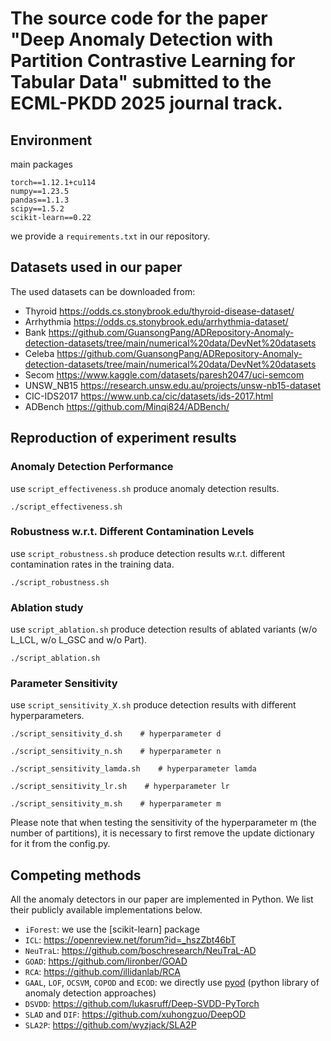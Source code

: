# The source code for the paper "Deep Anomaly Detection with Partition Contrastive Learning for Tabular Data" submitted to the ECML-PKDD 2025 journal track.

## Environment  
main packages
```  
torch==1.12.1+cu114  
numpy==1.23.5  
pandas==1.1.3  
scipy==1.5.2  
scikit-learn==0.22  
```  
we provide a `requirements.txt` in our repository.


  
## Datasets used in our paper  

The used datasets can be downloaded from:  
- Thyroid     https://odds.cs.stonybrook.edu/thyroid-disease-dataset/
- Arrhythmia  https://odds.cs.stonybrook.edu/arrhythmia-dataset/
- Bank        https://github.com/GuansongPang/ADRepository-Anomaly-detection-datasets/tree/main/numerical%20data/DevNet%20datasets
- Celeba      https://github.com/GuansongPang/ADRepository-Anomaly-detection-datasets/tree/main/numerical%20data/DevNet%20datasets
- Secom       https://www.kaggle.com/datasets/paresh2047/uci-semcom
- UNSW_NB15   https://research.unsw.edu.au/projects/unsw-nb15-dataset 
- CIC-IDS2017 https://www.unb.ca/cic/datasets/ids-2017.html
- ADBench     https://github.com/Minqi824/ADBench/
  
  
## Reproduction of experiment results
### Anomaly Detection Performance
use `script_effectiveness.sh` produce anomaly detection results.
```shell
./script_effectiveness.sh
``` 

### Robustness w.r.t. Different Contamination Levels
use `script_robustness.sh` produce detection results w.r.t. different contamination rates in the training data.
```shell
./script_robustness.sh
```

### Ablation study
use `script_ablation.sh` produce detection results of ablated variants (w/o L_LCL, w/o L_GSC and w/o Part).
```shell
./script_ablation.sh
```

### Parameter Sensitivity 
use `script_sensitivity_X.sh` produce detection results with different hyperparameters.
```shell
./script_sensitivity_d.sh    # hyperparameter d
``` 
```shell
./script_sensitivity_n.sh    # hyperparameter n
``` 
```shell
./script_sensitivity_lamda.sh    # hyperparameter lamda
``` 
```shell
./script_sensitivity_lr.sh    # hyperparameter lr
``` 
```shell
./script_sensitivity_m.sh    # hyperparameter m
``` 
Please note that when testing the sensitivity of the hyperparameter m (the number of partitions), it is necessary to first remove the update dictionary for it from the config.py.


## Competing methods
All the anomaly detectors in our paper are implemented in Python. We list their publicly available implementations below. 
- `iForest`: we use the [scikit-learn] package
- `ICL`: https://openreview.net/forum?id=_hszZbt46bT
- `NeuTraL`: https://github.com/boschresearch/NeuTraL-AD
- `GOAD`: https://github.com/lironber/GOAD 
- `RCA`: https://github.com/illidanlab/RCA
- `GAAL`, `LOF`, `OCSVM`, `COPOD` and `ECOD`: we directly use [pyod](https://github.com/yzhao062/Pyod) (python library of anomaly detection approaches)
- `DSVDD`: https://github.com/lukasruff/Deep-SVDD-PyTorch 
- `SLAD` and `DIF`: https://github.com/xuhongzuo/DeepOD
- `SLA2P`: https://github.com/wyzjack/SLA2P
